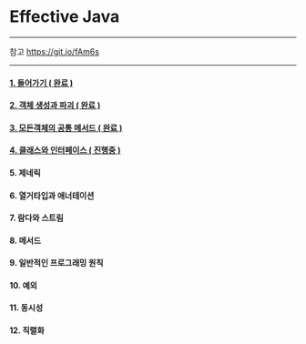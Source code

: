 # Effective Java<br/>

-----------
참고
https://git.io/fAm6s

-----------

#### [1. 들어가기 ( 완료 )](https://github.com/jongmin4943/effective-java/tree/master/1%EC%9E%A5)
#### [2. 객체 생성과 파괴 ( 완료 )](https://github.com/jongmin4943/effective-java/tree/master/2%EC%9E%A5)
#### [3. 모든객체의 공통 메서드 ( 완료 )](https://github.com/jongmin4943/effective-java/tree/master/3%EC%9E%A5)
#### [4. 클래스와 인터페이스 ( 진행중 )](https://github.com/jongmin4943/effective-java/tree/master/4%EC%9E%A5)
#### 5. 제네릭
#### 6. 열거타입과 애너테이션
#### 7. 람다와 스트림
#### 8. 메서드
#### 9. 일반적인 프로그래밍 원칙
#### 10. 예외
#### 11. 동시성
#### 12. 직렬화
